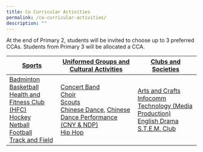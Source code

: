 ```yaml
---
title: Co Curricular Activities
permalink: /co-curricular-activities/
description: ""
---
```


At the end of Primary 2, students will be invited to choose up to 3 preferred CCAs. Students from Primary 3 will be allocated a CCA.

<table>
<thead>
  <tr>
    <th><a href="https://jurongwestpri-moe-edu-sg-admin.cwp.sg/jwps-learning-experience/co-curricular-activities/sports" target = "_blank">Sports</a></th>
    <th><a href="https://jurongwestpri-moe-edu-sg-admin.cwp.sg/jwps-learning-experience/co-curricular-activities/uniformed-groups-and-cultural-activities" target = "_blank">Uniformed Groups and Cultural Activities</a></th>
    <th><a href="https://jurongwestpri-moe-edu-sg-admin.cwp.sg/jwps-learning-experience/co-curricular-activities/clubs-and-societies" target = "_blank">Clubs and Societies</a></th>
  </tr>
</thead>
<tbody>
  <tr>
    <td><a href="https://youtu.be/V8cMn9Hen9Q" target = "_blank">Badminton</a><br><a href="https://youtu.be/MZsewIvJHyE" target = "_blank">Basketball</a><br><a href="/files/Jwps%20learning%20experience/CCA/HFC_edited.pdf" target = "_blank">Health and Fitness Club (HFC)</a><br><a href="https://youtu.be/I0aGfGUOGQI" target = "_blank">Hockey</a><br><a href="https://youtu.be/36TwXWy2Woc" target = "_blank">Netball</a><br><a href="https://youtu.be/T1kQVaV88aY" target = "_blank">Football</a><br><a href="https://youtu.be/g5lVbbgGpmM" target = "_blank">Track and Field</a></td>
    <td><a href="https://youtu.be/lg5I0s3fpLw" target = "_blank">Concert Band</a><br><a href="https://youtu.be/UB9juRjqa9M" target = "_blank">Choir</a><br><a href="https://youtu.be/DYdv9FU1lSU" target = "_blank">Scouts</a><br><a href="https://youtu.be/IhgeGoeHLqU" target = "_blank">Chinese Dance</a>, <a href="https://youtu.be/bg8mVB1CFF4" target = "_blank">Chinese Dance Performance (CNY &amp; NDP)</a><br><a href="https://youtu.be/sHGrE2yEJpY" target = "_blank">Hip Hop</a></td>
    <td><a href="https://youtu.be/GH6PbtZ5qLI" target = "_blank">Arts and Crafts</a><br><a href="https://youtu.be/v_WAQdey6xw" target = "_blank">Infocomm Technology (Media Production)</a><br><a href="https://youtu.be/4-QLskuDYPM" target = "_blank">English Drama</a><br><a href="https://youtu.be/HWVifWO_dWw" target = "_blank">S.T.E.M. Club</a></td>
  </tr>
</tbody>
</table>